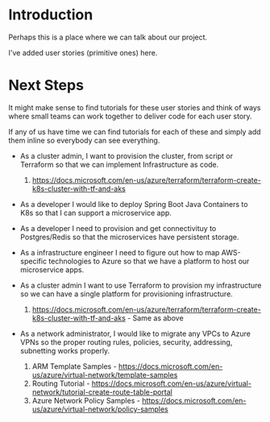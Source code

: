 # Introduction

Perhaps this is a place where we can talk about our project.

I've added user stories (primitive ones) here.

# Next Steps

It might make sense to find tutorials for these user stories and think of ways where small teams can work together to deliver code for each user story.

If any of us have time we can find tutorials for each of these and simply add them inline so everybody can see everything.

- As a cluster admin, I want to provision the cluster, from script or Terraform so that we can implement Infrastructure as code.
    1. https://docs.microsoft.com/en-us/azure/terraform/terraform-create-k8s-cluster-with-tf-and-aks

- As a developer I would like to deploy Spring Boot Java Containers to K8s so that I can support a microservice app.

- As a developer I need to provision and get connectivituy to Postgres/Redis so that the microservices have persistent storage.

- As a infrastructure engineer I need to figure out how to map AWS-specific technologies to Azure so that we have a platform to host our microservice apps.

- As a cluster admin I want to use Terraform to provision my infrastructure so we can have a single platform for provisioning infrastructure.
    1. https://docs.microsoft.com/en-us/azure/terraform/terraform-create-k8s-cluster-with-tf-and-aks - Same as above

- As a network administrator, I would like to migrate any VPCs to Azure VPNs so the proper routing rules, policies, security, addressing, subnetting works properly.
    1. ARM Template Samples - https://docs.microsoft.com/en-us/azure/virtual-network/template-samples
    1. Routing Tutorial - https://docs.microsoft.com/en-us/azure/virtual-network/tutorial-create-route-table-portal
    1. Azure Network Policy Samples - https://docs.microsoft.com/en-us/azure/virtual-network/policy-samples